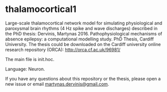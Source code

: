 # thalamocortical1
Large-scale thalamocortical network model for simulating physiological and paroxysmal brain rhythms (4 Hz spike and wave discharges) described in the PhD thesis: Dervinis, Martynas 2016. Pathophysiological mechanisms of absence epilepsy: a computational modelling study. PhD Thesis, Cardiff University. The thesis could be downloaded on the Cardiff university online research repository (ORCA): http://orca.cf.ac.uk/96981/

The main file is init.hoc.

Language: Neuron.

If you have any questions about this repository or the thesis, please open a new issue or email martynas.dervinis@gmail.com.

